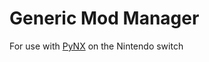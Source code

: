 # Generic Mod Manager
For use with [PyNX](https://github.com/nx-python/PyNX) on the Nintendo switch
